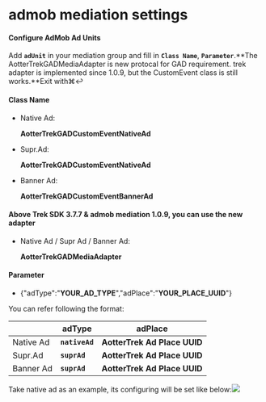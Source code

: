 # admob mediation settings



#### Configure AdMob Ad Units <a href="#configure-admob-ad-units" id="configure-admob-ad-units"></a>

Add **`adUnit`** in your mediation group and fill in **`Class Name`**, **`Parameter`**.**The AotterTrekGADMediaAdapter is new protocal for GAD requirement. trek adapter is implemented since 1.0.9, but the CustomEvent class is still works.**Exit with⌘↩

#### **Class Name**  <a href="#class-name" id="class-name"></a>

*   Native Ad:

    **AotterTrekGADCustomEventNativeAd**
*   Supr.Ad:

    **AotterTrekGADCustomEventNativeAd**
*   Banner Ad:

    **AotterTrekGADCustomEventBannerAd**

#### &#x20;Above Trek SDK 3.7.7 & admob mediation 1.0.9, you can use the new adapter

*   Native Ad / Supr Ad / Banner Ad:&#x20;

    **AotterTrekGADMediaAdapter**

#### Parameter <a href="#parameter" id="parameter"></a>

* {"adType":"**YOUR\_AD\_TYPE**","adPlace":"**YOUR\_PLACE\_UUID**"}

You can refer following the format:​

|           | adType         | adPlace                      |
| --------- | -------------- | ---------------------------- |
| Native Ad | **`nativeAd`** | **AotterTrek Ad Place UUID** |
| Supr.Ad   | **`suprAd`**   | **AotterTrek Ad Place UUID** |
| Banner Ad | **`suprAd`**   | **AotterTrek Ad Place UUID** |

Take native ad as an example, its configuring will be set like below:​![](https://files.gitbook.com/v0/b/gitbook-legacy-files/o/assets%2F-MXBBY-celz8mxgOcV5f%2F-McCt79GbD0Tflg66\_rD%2F-McCupeu7CqWx6G5bIXo%2FAdmob\_native\_noTestUUID.png?alt=media\&token=d7bdaeb6-01cf-41b8-afe9-95ac87a12034)



##
